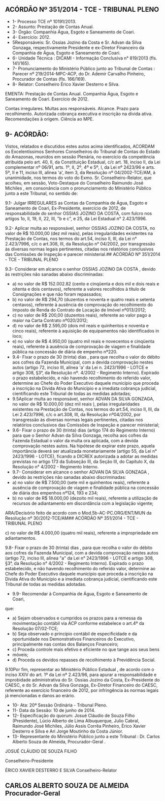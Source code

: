 
## ACÓRDÃO Nº 351/2014 - TCE - TRIBUNAL PLENO

- 1- Processo TCE nº 10191/2013.
- 2- Assunto: Prestação de Contas Anual.
- 3- Órgão: Companhia Água, Esgoto e Saneamento de Coari.
- 4- Exercício: 2012.
- 5Responsáveis: Sr. Ossias  Jozino  da  Costa  e Sr. Advan  da  Silva Gonzaga, respectivamente  Presidente  e  ex-Diretor  Financeiro  da  Companhia  de  Água,  Esgoto  e Saneamento de Coari.
- 6- Unidade Técnica : DICAMI - Informação Conclusiva n° 819/2013 (fls. 141/165).
- 7-  Pronunciamento  do Ministério  Público  junto  ao Tribunal  de  Contas :  Parecer  nº 219/2014-MPC-ACP,  do  Dr.  Ademir  Carvalho  Pinheiro,  Procurador  de  Contas  (fls. 166/169).
- 8- Relator: Conselheiro Érico Xavier Desterro e Silva.

EMENTA: Prestação de Contas Anual. Companhia Água, Esgoto e Saneamento de Coari. Exercício de 2012.

Contas irregulares. Multas aos responsáveis. Alcance. Prazo para recolhimento. Autorizada cobrança executiva e inscrição na dívida ativa. Recomendações à origem. Ciência ao MPE.

## 9- ACÓRDÃO:

Vistos, relatados e discutidos estes autos acima identificados, ACORDAM os Excelentíssimos  Senhores Conselheiros  do  Tribunal de Contas  do  Estado  do Amazonas, reunidos em sessão Plenária, no exercício da competência atribuída pelo art. 40, II, da Constituição Estadual, c/c art. 18, inciso II, da Lei complementar nº 06/91, arts. 1º,  II,  2º,  4º  e  5º,  I,  da  Lei  nº  2423/96  e  arts.  5º,  II  e  11,  inciso  III,  alínea  'a',  item  3,  da Resolução  nº  04/2002-TCE/AM, à  unanimidade, nos  termos  do  voto  do  Exmo.  Sr. Conselheiro-Relator,  que acolheu, em sessão, Voto-Destaque do Conselheiro Raimundo José Michiles ,  em consonância com o pronunciamento do Ministério Público junto a este Tribunal, no sentido de:

9.1- Julgar IRREGULARES as Contas da Companhia de Água, Esgoto e Saneamento de Coari, Ex-Presidente, exercício de 2012, de responsabilidade do senhor OSSIAS JOZINO DA COSTA, com fulcro nos artigos 1o, II, 19, II, 22, III, "b e  c", e 25, da Lei Estadual n° 2.423/1996.

9.2- Aplicar multa ao responsável, senhor OSSIAS JOZINO DA COSTA, no valor de R$ 10.000,00 (dez mil reais), pelas irregularidades existentes na Prestação de Contas, nos termos do art.54, inciso II, III, da Lei n° 2.423/7996, c/c o art.308, III, da Resolução n° 04/2002, por transgressão às diversas normas legais pertinentes, citadas nos relatórios conclusivos das Comissões de Inspeção e parecer ministerial.## ACÓRDÃO Nº 351/2014 - TCE - TRIBUNAL PLENO

9.3-  Considerar  em  alcance  o  senhor  OSSIAS  JOZINO  DA  COSTA , devido às restrições não sanadas abaixo discriminadas:

- a) no valor de R$ 152.002.82 (cento e cinqüenta e dois mil e dois reais e oitenta e  dois centavos), referente a  valores recolhidos à título de Consignações e que não foram repassados;
- b)  no  valor  de  R$  294,70  (duzentos  e  noventa  e  quatro  reais  e  setenta centavos), referente à ausência de comprovação do recolhimento do Imposto de Renda do Contrato de Locação de Imóvel nº013/2012;
- c) no valor de R$ 200,00 (duzentos reais), referente ao valor pago a maior na Carta Contrato nº020/2012;
- d) no valor de R$ 2.595,00 (dois mil reais e quinhentos e noventa e cinco reais), referente à aquisição de equipamentos não identificados in loco;
- e)  no  valor  de  R$  4.950,00  (quatro  mil  reais  e  novecentos  e  cinqüenta reais), referente à ausência de comprovação de viagem e finalidade pública na concessão de diária de empenho nº220.
- 9.4- Fixar o prazo de 30 (trinta) dias , para que recolha o valor do débito aos  cofres  da  Fazenda  Municipal,  com  a  devida  comprovação  nestes  autos  (artigo  72, inciso III,  alínea 'a' da  Lei n. 2423/1996  - LOTCE e artigo  308, §3°, da Resolução nº. 4/2002 - Regimento Interno). Expirado o prazo estabelecido, e não havendo recolhimento do referido valor, determine ao Chefe do Poder Executivo daquele município que proceda a inscrição na Dívida Ativa do Município e a imediata cobrança judicial, cientificando este Tribunal de todas as medidas adotadas;
- 9.5Aplicar multa ao responsável, senhor ADVAN DA SILVA GONZAGA, no valor de R$ 10.000,00 (dez mil reais ),  pelas  irregularidades existentes na  Prestação  de  Contas,  nos  termos  do  art.54,  inciso  II,  III,  da  Lei  2.423/7996,  c/c  o art.308, III, da  Resolução  nº04/2002,  por  transgressão  às  diversas  normas  legais pertinentes,  citadas  nos  relatórios  conclusivos  das  Comissões  de  Inspeção  e  parecer ministerial;
- 9.6- Fixar o prazo de 30 (trinta) dias (artigo  174  do  Regimento  Interno) para que o Senhor Advan da Silva Gonzaga, recolha aos cofres da Fazenda Estadual o valor  da  multa  ora  aplicada,  com  a  devida  comprovação  nestes  autos.  Na  hipótese  de expirar este prazo, aquela importância deverá ser atualizada monetariamente (artigo 55, da  Lei  n°  2423/1996  -  LOTCE),  ficando  a  DICREX  autorizada  a  adotar  as  medidas previstas no artigo 173 da Subseção  III, da Seção  III, do Capítulo X, da Resolução n° 4/2002 - Regimento Interno.
- 9.7-  Considerar em  alcance  o  senhor  ADVAN  DA  SILVA  GONZAGA , devido às restrições não sanadas abaixo discriminadas:
- a)  no  valor  de  R$  7.500,00  (sete  mil  e  quinhentos  reais),  referente  a ausência  de  comprovação  de  viagem  e  finalidade  pública  na  concessão  de  diária  dos empenhos nº124, 193 e 234;
- b) no  valor  de R$  18.000,00 (dezoito mil reais), referente  a utilização de recursos de adiantamento em discordância com a legislação vigente;

ARA/Decisório feito de acordo com o Mod.5b-AC-PC.ORG/ENT/MUN da Resolução nº 30/2012-TCE/AM## ACÓRDÃO Nº 351/2014 - TCE - TRIBUNAL PLENO

c) no valor de R$ 4.000,00 (quatro mil reais), referente a impropriedade em adiantamentos.

9.8- Fixar o prazo de 30 (trinta) dias , para que recolha o valor do débito aos  cofres  da  Fazenda  Municipal,  com  a  devida  comprovação  nestes  autos  (artigo  72, inciso  III,  alínea  "a"  da  Lei  n°  2423/1996  -  LOTCE  e  artigo  308,  §3°,  da Resolução  n° 4/2002 - Regimento Interno). Expirado o prazo estabelecido, e não havendo recolhimento do referido valor, determine ao Chefe do Poder Executivo daquele município que proceda a inscrição na Dívida Ativa do Município e a imediata cobrança judicial, cientificando este Tribunal de todas as medidas adotadas.

- 9.9- Recomendar à Companhia de Água, Esgoto e Saneamento de Coari,

que:

- a) Sejam observados e cumpridos os prazos para a remessa da movimentação contábil via ACP conforme estabelece o art.4º da Resolução 07/02-TCE;
- b) Seja observado o princípio contábil de especificidade e da oportunidade nos Demonstrativos Financeiros do Executivo, principalmente  nas contas dos Balanços Financeiro;
- c) Proceda controle mais efetivo e eficiente no que tange aos seus bens
- móveis;
- d) Proceda os devidos repasses de recolhimento à Previdência Social.

9.10Por  fim, representar  ao  Ministério  Público  Estadual ,  de  acordo com  o  inciso  XXIV  do  art.  1º  da  Lei  nº  2.423/96,  para  apurar  a  responsabilidade  e improbidade administrativa do Sr. Ossias Jozino da Costa, Ex-Presidente do CAESC, e do Sr.  Advan  da  Silva  Gonzaga,  Ex-Diretor  Financeiro  do  CAESC,  referente  ao  exercício financeiro de 2012, por infringência às normas legais já mencionadas e danos ao erário.

- 10- Ata: 20ª Sessão Ordinária - Tribunal Pleno.
- 11- Data da Sessão: 10 de junho de 2014.
- 12- Especificação do quorum: Josué Cláudio de Souza Filho (Presidente), Lúcio Alberto de Lima Albuquerque, Julio Cabral, Raimundo José Michiles, Júlio Assis Corrêa Pinheiro, Érico Xavier Desterro e Silva e Ari Jorge Moutinho da Costa Júnior.
- 13-  Representante  do  Ministério  Público  junto  a  este  Tribunal :  Dr.  Carlos  Alberto Souza de Almeida, Procurador-Geral .

JOSUÉ CLÁUDIO DE SOUZA FILHO

Conselheiro-Presidente

ÉRICO XAVIER DESTERRO E SILVA Conselheiro-Relator

## CARLOS ALBERTO SOUZA DE ALMEIDA Procurador-Geral
